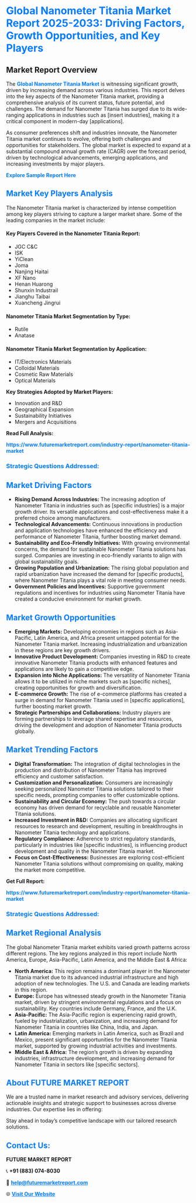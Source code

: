 <h1 style="color: #007BFF;">Global Nanometer Titania Market Report 2025-2033: Driving Factors, Growth Opportunities, and Key Players</h1>

<section id="overview">
<h2>Market Report Overview</h2>
<p>The <a href="https://www.futuremarketreport.com/industry-report/nanometer-titania-market" style="color: #007BFF; text-decoration: none;"><strong>Global Nanometer Titania Market</strong></a> is witnessing significant growth, driven by increasing demand across various industries. This report delves into the key aspects of the Nanometer Titania market, providing a comprehensive analysis of its current status, future potential, and challenges. The demand for Nanometer Titania has surged due to its wide-ranging applications in industries such as [insert industries], making it a critical component in modern-day [applications].</p>
<p>As consumer preferences shift and industries innovate, the Nanometer Titania market continues to evolve, offering both challenges and opportunities for stakeholders. The global market is expected to expand at a substantial compound annual growth rate (CAGR) over the forecast period, driven by technological advancements, emerging applications, and increasing investments by major players.</p>
</section>

<section id="overview">
<p><a href="https://www.futuremarketreport.com/request-sample/reportId=104667" style="color: #007BFF; text-decoration: none;"><strong>Explore Sample Report Here</strong></a></p>
</section>

<section id="key-players">
<h2 style="color: #007BFF;">Market Key Players Analysis</h2>
<p>The Nanometer Titania market is characterized by intense competition among key players striving to capture a larger market share. Some of the leading companies in the market include:</p>
<h4>Key Players Covered in the Nanometer Titania Report:</h4>
<ul><li>JGC C&amp;C</li><li>ISK</li><li>YiClean</li><li>Joma</li><li>Nanjing Haitai</li><li>XF Nano</li><li>Henan Huarong</li><li>Shunxin Industrail</li><li>Jianghu Taibai</li><li>Xuancheng Jingrui</li></ul>
<h4>Nanometer Titania Market Segmentation by Type:</h4>
<ul><li>Rutile</li><li>Anatase</li></ul>

<h4>Nanometer Titania Market Segmentation by Application:</h4>
<ul><li>IT/Electronics Materials</li><li>Colloidal Materials</li><li>Cosmetic Raw Materials</li><li>Optical Materials</li></ul>
<p><strong>Key Strategies Adopted by Market Players:</strong></p>
<ul>
<li>Innovation and R&D</li>
<li>Geographical Expansion</li>
<li>Sustainability Initiatives</li>
<li>Mergers and Acquisitions</li>
</ul>
</section>

<section>
<p><strong>Read Full Analysis: </strong></p><a href="https://www.futuremarketreport.com/industry-report/nanometer-titania-market" style="color: #007BFF; text-decoration: none;"><strong>https://www.futuremarketreport.com/industry-report/nanometer-titania-market</strong></a>
<h3 style="color: #007BFF;">Strategic Questions Addressed:</h3>
</section>

<section id="driving-factors">
<h2 style="color: #007BFF;">Market Driving Factors</h2>
<ul>
<li><strong>Rising Demand Across Industries:</strong> The increasing adoption of Nanometer Titania in industries such as [specific industries] is a major growth driver. Its versatile applications and cost-effectiveness make it a preferred choice among manufacturers.</li>
<li><strong>Technological Advancements:</strong> Continuous innovations in production and application technologies have enhanced the efficiency and performance of Nanometer Titania, further boosting market demand.</li>
<li><strong>Sustainability and Eco-Friendly Initiatives:</strong> With growing environmental concerns, the demand for sustainable Nanometer Titania solutions has surged. Companies are investing in eco-friendly variants to align with global sustainability goals.</li>
<li><strong>Growing Population and Urbanization:</strong> The rising global population and rapid urbanization have increased the demand for [specific products], where Nanometer Titania plays a vital role in meeting consumer needs.</li>
<li><strong>Government Policies and Incentives:</strong> Supportive government regulations and incentives for industries using Nanometer Titania have created a conducive environment for market growth.</li>
</ul>
</section>

<section id="growth-opportunities">
<h2 style="color: #007BFF;">Market Growth Opportunities</h2>
<ul>
<li><strong>Emerging Markets:</strong> Developing economies in regions such as Asia-Pacific, Latin America, and Africa present untapped potential for the Nanometer Titania market. Increasing industrialization and urbanization in these regions are key growth drivers.</li>
<li><strong>Innovative Product Development:</strong> Companies investing in R&D to create innovative Nanometer Titania products with enhanced features and applications are likely to gain a competitive edge.</li>
<li><strong>Expansion into Niche Applications:</strong> The versatility of Nanometer Titania allows it to be utilized in niche markets such as [specific niches], creating opportunities for growth and diversification.</li>
<li><strong>E-commerce Growth:</strong> The rise of e-commerce platforms has created a surge in demand for Nanometer Titania used in [specific applications], further boosting market growth.</li>
<li><strong>Strategic Partnerships and Collaborations:</strong> Industry players are forming partnerships to leverage shared expertise and resources, driving the development and adoption of Nanometer Titania products globally.</li>
</ul>
</section>

<section id="trending-factors">
<h2 style="color: #007BFF;">Market Trending Factors</h2>
<ul>
<li><strong>Digital Transformation:</strong> The integration of digital technologies in the production and distribution of Nanometer Titania has improved efficiency and customer satisfaction.</li>
<li><strong>Customization and Personalization:</strong> Consumers are increasingly seeking personalized Nanometer Titania solutions tailored to their specific needs, prompting companies to offer customizable options.</li>
<li><strong>Sustainability and Circular Economy:</strong> The push towards a circular economy has driven demand for recyclable and reusable Nanometer Titania solutions.</li>
<li><strong>Increased Investment in R&D:</strong> Companies are allocating significant resources to research and development, resulting in breakthroughs in Nanometer Titania technology and applications.</li>
<li><strong>Regulatory Compliance:</strong> Adherence to strict regulatory standards, particularly in industries like [specific industries], is influencing product development and quality in the Nanometer Titania market.</li>
<li><strong>Focus on Cost-Effectiveness:</strong> Businesses are exploring cost-efficient Nanometer Titania solutions without compromising on quality, making the market more competitive.</li>
</ul>
</section>

<section>
<p><strong>Get Full Report: </strong></p><a href="https://www.futuremarketreport.com/industry-report/nanometer-titania-market" style="color: #007BFF; text-decoration: none;"><strong>https://www.futuremarketreport.com/industry-report/nanometer-titania-market</strong></a>
<h3 style="color: #007BFF;">Strategic Questions Addressed:</h3>
</section>


<section id="regional-analysis">
<h2 style="color: #007BFF;">Market Regional Analysis</h2>
<p>The global Nanometer Titania market exhibits varied growth patterns across different regions. The key regions analyzed in this report include North America, Europe, Asia-Pacific, Latin America, and the Middle East & Africa:</p>
<ul>
<li><strong>North America:</strong> This region remains a dominant player in the Nanometer Titania market due to its advanced industrial infrastructure and high adoption of new technologies. The U.S. and Canada are leading markets in this region.</li>
<li><strong>Europe:</strong> Europe has witnessed steady growth in the Nanometer Titania market, driven by stringent environmental regulations and a focus on sustainability. Key countries include Germany, France, and the U.K.</li>
<li><strong>Asia-Pacific:</strong> The Asia-Pacific region is experiencing rapid growth, fueled by industrialization, urbanization, and increasing demand for Nanometer Titania in countries like China, India, and Japan.</li>
<li><strong>Latin America:</strong> Emerging markets in Latin America, such as Brazil and Mexico, present significant opportunities for the Nanometer Titania market, supported by growing industrial activities and investments.</li>
<li><strong>Middle East & Africa:</strong> The region’s growth is driven by expanding industries, infrastructure development, and increasing demand for Nanometer Titania in sectors like [specific sectors].</li>
</ul>
</section>

<footer>
<h2 style="color: #007BFF;">About FUTURE MARKET REPORT</h2>
<p>We are a trusted name in market research and advisory services, delivering actionable insights and strategic support to businesses across diverse industries. Our expertise lies in offering:</p>

<p>Stay ahead in today’s competitive landscape with our tailored research solutions.</p>

<h2 style="color: #007BFF;">Contact Us:</h2>
<p><strong>FUTURE MARKET REPORT</strong></p>
<p>📞 <strong>+91 (883) 074-8030</strong></p>
<p>📧 <strong><a href="mailto:help@futuremarketreport.com" style="color: #007BFF;">help@futuremarketreport.com</a></strong></p>
<p>🌐 <strong><a href="https://www.futuremarketreport.com/" style="color: #007BFF;">Visit Our Website</a></strong></p>
</footer>